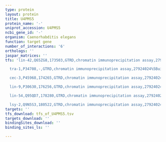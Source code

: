 ```yaml
---
type: protein
layout: protein
title: U4PMS5
protein_name: '-'
uniprot_accession: U4PMS5
ncbi_gene_id: '-'
organism: Caenorhabditis elegans
function: target gene
number_of_interactions: '6'
orthologs: ''
jaspar_matrices: ''
tfs: 'lin-42,Q65ZG8,173503,GTRD,chromatin immunoprecipitation assay,27924024%5Buid%5D,No

  tra-1,P34708,-,GTRD,chromatin immunoprecipitation assay,27924024%5Buid%5D,No

  cec-3,P45968,174265,GTRD,chromatin immunoprecipitation assay,27924024%5Buid%5D,No

  lin-9,P30630,176256,GTRD,chromatin immunoprecipitation assay,27924024%5Buid%5D,No

  lin-54,Q95QD7,178280,GTRD,chromatin immunoprecipitation assay,27924024%5Buid%5D,No

  lsy-2,Q9N5S3,180522,GTRD,chromatin immunoprecipitation assay,27924024%5Buid%5D,No'
targets: ''
tfs_download: tfs_of_U4PMS5.tsv
targets_download: ''
bindingSites_download: ''
binding_sites_ls: ''

---
```

